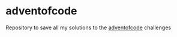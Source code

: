 # adventofcode

Repository to save all my solutions to the [adventofcode](https://adventofcode.com/) challenges
